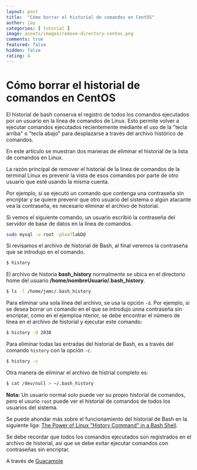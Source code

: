 ```yaml
---
layout: post
title:  "Cómo borrar el historial de comandos en CentOS"
author: jay
categories: [ tutorial ]
image: assets/images/remove-directory-centos.png
comments: true
featured: false
hidden: false
rating: 4
---
```


# Cómo borrar el historial de comandos en CentOS

El historial de bash conserva el registro de todos los comandos ejecutados por un usuario en la línea de comandos de Linux. Esto permite volver a ejecutar comandos ejecutados recientemente mediante el uso de la "tecla arriba" o "tecla abajo" para desplazarse a través del archivo histórico de comandos.

En este artículo se muestran dos maneras de eliminar el historial de la lista de comandos en Linux.

La razón principal de remover el historial de la línea de comandos de la terminal Linux es prevenir la vista de esos comandos por parte de otro usuario que esté usando la misma cuenta.

Por ejemplo, si se ejecutó un comando que contenga una contraseña sin encriptar y se quiere prevenir que otro usuario del sistema o algún atacante vea la contraseña, es necesario eliminar el archivo de historial.

Si vemos el siguiente comando, un usuario escribió la contraseña del servidor de base de datos en la línea de comandos.

```bash
sudo mysql -u root -pSaa?labD@
```

Si revisamos el archivo de historial de Bash, al final veremos la contraseña que se  introdujo en el comando.

```bash
$ history
```

El archivo de historia **bash_history** normalmente se ubica en el directorio home del usuario **/home/nombreUsuario/.bash_history**.

```bash
$ ls -l /home/jemc/.bash_history
```

Para eliminar una sola línea del archivo, se usa la opción `-d`. Por ejemplo, si se desea borrar un comando en el que se introdujo unna contraseña sin encriptar, como en el ejemploa nterior, se debe encontrar el número de línea en el archivo de historial y ejecutar este comando:

```bash
$ history -d 2038
```

Para eliminar todas las entradas del historial de Bash, es a través del comando `history` con la opción `-c`.

```bash
$ history -c
```

Otra manera de eliminar el archivo de histrial completo es:

```bash
$ cat /dev/null > ~/.bash_history
```

**Nota:** Un usuario normal solo puede ver su propio historial de comandos, pero el usurio `root` puede ver el historial de comandos de todos los usuarios del sistema.

Se puede ahondar más sobre el funcionamiento del historial de Bash en la siguiente liga: [The Power of Linux "History Command" in a Bash Shell](https://www.tecmint.com/history-command-examples/).

Se debe recordar que todos los comandos ejecutados son registrados en el archivo de historial, así que se debe evitar ejecutar comandos con contraseñas sin encriptar.

A través de [Guacamole](http://openbinary20.com/2018/03/24/apache-guacamole/)